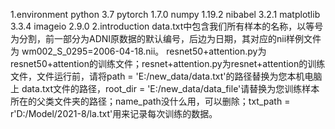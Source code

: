 1.environment
    python 3.7
    pytorch 1.7.0
    numpy 1.19.2
    nibabel 3.2.1
    matplotlib 3.3.4
    imageio 2.9.0
 2.introduction
    data.txt中包含我们所有样本的名称，以等号为分割，前一部分为ADNI原数据的默认编号，后边为日期，其对应的nii样例文件为 wm002_S_0295=2006-04-18.nii。
    resnet50+attention.py为resnet50+attention的训练文件；resnet+attention.py为resnet+attention的训练文件，文件运行前，请将path = 'E:/new_data/data.txt'的路径替换为您本机电脑上           data.txt文件的路径，root_dir = 'E:/new_data/data_file'请替换为您训练样本所在的父类文件夹的路径；name_path没什么用，可以删除；txt_path = r'D:/Model/2021-8/la.txt'用来记录每次训练的数据。
 
    
